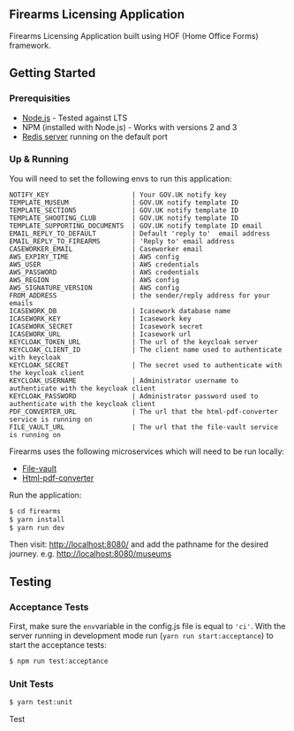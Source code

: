 Firearms Licensing Application
------------------------------
Firearms Licensing Application built using HOF (Home Office Forms) framework.


## Getting Started

### Prerequisities

- [Node.js](https://nodejs.org/en/) - Tested against LTS
- NPM (installed with Node.js) - Works with versions 2 and 3
- [Redis server](http://redis.io/download) running on the default port

### Up & Running

You will need to set the following envs to run this application:
```
NOTIFY_KEY                     | Your GOV.UK notify key
TEMPLATE_MUSEUM                | GOV.UK notify template ID
TEMPLATE_SECTION5              | GOV.UK notify template ID
TEMPLATE_SHOOTING_CLUB         | GOV.UK notify template ID
TEMPLATE_SUPPORTING_DOCUMENTS  | GOV.UK notify template ID email
EMAIL_REPLY_TO_DEFAULT         | Default 'reply to'  email address
EMAIL_REPLY_TO_FIREARMS        | 'Reply to' email address
CASEWORKER_EMAIL               | Caseworker email
AWS_EXPIRY_TIME                | AWS config
AWS_USER                       | AWS credentials
AWS_PASSWORD                   | AWS credentials
AWS_REGION                     | AWS config
AWS_SIGNATURE_VERSION          | AWS config
FROM_ADDRESS                   | the sender/reply address for your emails
ICASEWORK_DB                   | Icasework database name
ICASEWORK_KEY                  | Icasework key
ICASEWORK_SECRET               | Icasework secret
ICASEWORK_URL                  | Icasework url
KEYCLOAK_TOKEN_URL             | The url of the keycloak server
KEYCLOAK_CLIENT_ID             | The client name used to authenticate with keycloak
KEYCLOAK_SECRET                | The secret used to authenticate with the keycloak client
KEYCLOAK_USERNAME              | Administrator username to authenticate with the keycloak client
KEYCLOAK_PASSWORD              | Administrator password used to authenticate with the keycloak client
PDF_CONVERTER_URL              | The url that the html-pdf-converter service is running on
FILE_VAULT_URL                 | The url that the file-vault service is running on
```
Firearms uses the following microservices which will need to be run locally:
- [File-vault](https://github.com/UKHomeOffice/file-vault)
- [Html-pdf-converter](https://github.com/UKHomeOffice/html-pdf-converter)

Run the application:
```bash
$ cd firearms
$ yarn install
$ yarn run dev
```
Then visit: [http://localhost:8080/](http://localhost:8080/) and add the pathname for the desired journey. e.g. [http://localhost:8080/museums](http://localhost:8080/museums)


## Testing

### Acceptance Tests
First, make sure the `env`variable in the config.js file is equal to `'ci'`.
With the server running in development mode run (`yarn run start:acceptance`) to start the acceptance tests:

```bash
$ npm run test:acceptance
```

### Unit Tests
```bash
$ yarn test:unit
```

Test
